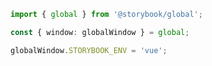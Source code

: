 ```ts filename="vue/src/client/preview/globals.ts" renderer="common" language="ts"
import { global } from '@storybook/global';

const { window: globalWindow } = global;

globalWindow.STORYBOOK_ENV = 'vue';
```

